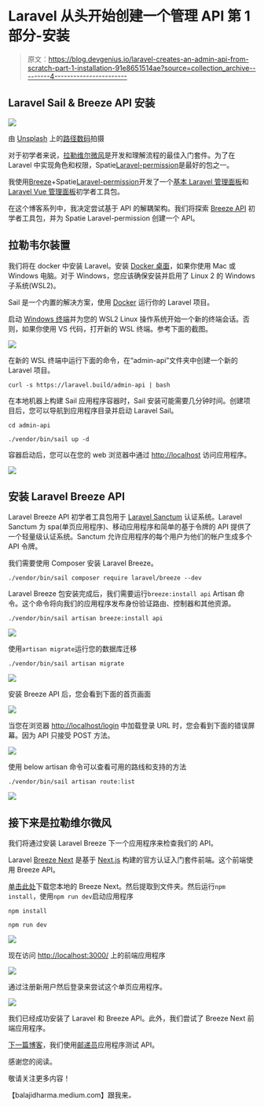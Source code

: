 # Laravel 从头开始创建一个管理 API 第 1 部分-安装

> 原文：<https://blog.devgenius.io/laravel-creates-an-admin-api-from-scratch-part-1-installation-91e8651514ae?source=collection_archive---------4----------------------->

## Laravel Sail & Breeze API 安装

![](img/f20185668ea330e69f8029a31a0ccc1b.png)

由 [Unsplash](https://unsplash.com?utm_source=medium&utm_medium=referral) 上的[路径数码](https://unsplash.com/@pathdigital?utm_source=medium&utm_medium=referral)拍摄

对于初学者来说，[拉勒维尔微风](https://laravel.com/docs/starter-kits#laravel-breeze)是开发和理解流程的最佳入门套件。为了在 Laravel 中实现角色和权限，Spatie[Laravel-permission](https://github.com/spatie/laravel-permission)是最好的包之一。

我使用[Breeze](https://laravel.com/docs/starter-kits#laravel-breeze)+Spatie[Laravel-permission](https://github.com/spatie/laravel-permission)开发了一个[基本 Laravel 管理面板](https://github.com/balajidharma/basic-laravel-admin-panel)和 [Laravel Vue 管理面板](https://github.com/balajidharma/laravel-vue-admin-panel)初学者工具包。

在这个博客系列中，我决定尝试基于 API 的解耦架构。我们将探索 [Breeze API](https://laravel.com/docs/starter-kits#breeze-and-next) 初学者工具包，并为 Spatie Laravel-permission 创建一个 API。

## 拉勒韦尔装置

我们将在 docker 中安装 Laravel。安装 [Docker 桌面](https://www.docker.com/products/docker-desktop)，如果你使用 Mac 或 Windows 电脑。对于 Windows，您应该确保安装并启用了 Linux 2 的 Windows 子系统(WSL2)。

Sail 是一个内置的解决方案，使用 [Docker](https://www.docker.com/) 运行你的 Laravel 项目。

启动 [Windows 终端](https://www.microsoft.com/en-us/p/windows-terminal/9n0dx20hk701?rtc=1&activetab=pivot:overviewtab)并为您的 WSL2 Linux 操作系统开始一个新的终端会话。否则，如果你使用 VS 代码，打开新的 WSL 终端。参考下面的截图。

![](img/1636fd73bb053d7943b6cef339b94393.png)

在新的 WSL 终端中运行下面的命令，在“admin-api”文件夹中创建一个新的 Laravel 项目。

```
curl -s https://laravel.build/admin-api | bash
```

在本地机器上构建 Sail 应用程序容器时，Sail 安装可能需要几分钟时间。创建项目后，您可以导航到应用程序目录并启动 Laravel Sail。

```
cd admin-api

./vendor/bin/sail up -d
```

容器启动后，您可以在您的 web 浏览器中通过 [http://localhost](http://localhost/) 访问应用程序。

![](img/3ded67e6fa6f5237e83d6645c54d6f22.png)

## 安装 Laravel Breeze API

Laravel Breeze API 初学者工具包用于 [Laravel Sanctum](https://laravel.com/docs/sanctum) 认证系统。Laravel Sanctum 为 spa(单页应用程序)、移动应用程序和简单的基于令牌的 API 提供了一个轻量级认证系统。Sanctum 允许应用程序的每个用户为他们的帐户生成多个 API 令牌。

我们需要使用 Composer 安装 Laravel Breeze。

```
./vendor/bin/sail composer require laravel/breeze --dev
```

Laravel Breeze 包安装完成后，我们需要运行`breeze:install api` Artisan 命令。这个命令将向我们的应用程序发布身份验证路由、控制器和其他资源。

```
./vendor/bin/sail artisan breeze:install api
```

![](img/ec93914266aeed4a78638e84e2c47095.png)

使用`artisan migrate`运行您的数据库迁移

```
./vendor/bin/sail artisan migrate
```

![](img/296448077f4b863aa95f30fc0de7b639.png)

安装 Breeze API 后，您会看到下面的首页画面

![](img/add833ffe081458fa0714d4e6cd4f123.png)

当您在浏览器 [http://localhost/login](http://localhost/login) 中加载登录 URL 时，您会看到下面的错误屏幕。因为 API 只接受 POST 方法。

![](img/75d1656121d325ec9d2155b0e6e786e0.png)

使用 below artisan 命令可以查看可用的路线和支持的方法

```
./vendor/bin/sail artisan route:list
```

![](img/b017b7a4194dbb21ab9054878b7354c0.png)

## 接下来是拉勒维尔微风

我们将通过安装 Laravel Breeze 下一个应用程序来检查我们的 API。

Laravel [Breeze Next](https://github.com/laravel/breeze-next) 是基于 [Next.js](https://nextjs.org/) 构建的官方认证入门套件前端。这个前端使用 Breeze API。

[单击此处](https://github.com/laravel/breeze-next/archive/refs/heads/master.zip)下载您本地的 Breeze Next。然后提取到文件夹。然后运行`npm install`，使用`npm run dev`启动应用程序

```
npm install

npm run dev
```

![](img/c182f72441d8536d1c4d47eec958680c.png)

现在访问 [http://localhost:3000/](http://localhost:3000/) 上的前端应用程序

![](img/d86c3eb97dce4e5018ad57565e28ce89.png)

通过注册新用户然后登录来尝试这个单页应用程序。

![](img/872142c72cf80a0b432cc2cdc4020178.png)

我们已经成功安装了 Laravel 和 Breeze API。此外，我们尝试了 Breeze Next 前端应用程序。

[下一篇博客](/how-to-test-laravel-with-sanctum-api-using-the-postman-4e0515b30b82)，我们使用[邮递员](https://www.postman.com/)应用程序测试 API。

感谢您的阅读。

敬请关注更多内容！

【balajidharma.medium.com】跟我来[](https://balajidharma.medium.com/)*。*